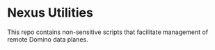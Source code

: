 # Nexus Utilities

This repo contains non-sensitive scripts that facilitate management of remote Domino data planes.
